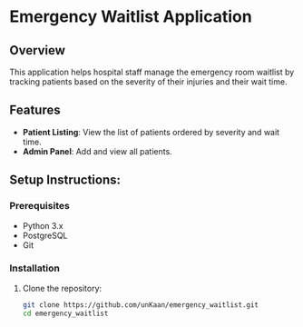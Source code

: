 # Emergency Waitlist Application

## Overview

This application helps hospital staff manage the emergency room waitlist by tracking patients based on the severity of their injuries and their wait time.

## Features

- **Patient Listing**: View the list of patients ordered by severity and wait time.
- **Admin Panel**: Add and view all patients.

## Setup Instructions:

### Prerequisites

- Python 3.x
- PostgreSQL
- Git

### Installation

1. Clone the repository:

   ```bash
   git clone https://github.com/unKaan/emergency_waitlist.git
   cd emergency_waitlist
